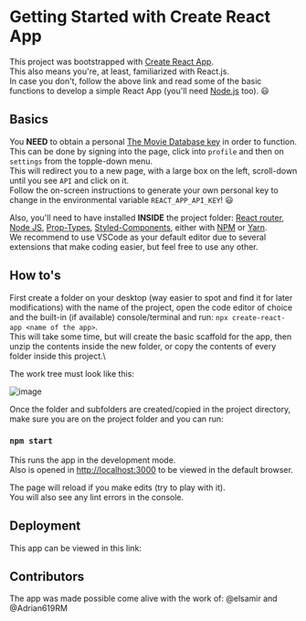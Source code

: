 # Getting Started with Create React App

This project was bootstrapped with [Create React App](https://github.com/facebook/create-react-app).\
This also means you're, at least, familiarized with React.js.\
In case you don't, follow the above link and read some of the basic functions to develop a simple React App (you'll need [Node.js](https://nodejs.org/en/) too). :smiley:

## Basics

You **NEED** to obtain a personal [The Movie Database key](https://www.themoviedb.org/) in order to function.\
This can be done by signing into the page, click into `profile` and then on `settings` from the topple-down menu.\
This will redirect you to a new page, with a large box on the left, scroll-down until you see `API` and click on it.\
Follow the on-screen instructions to generate your own personal key to change in the environmental variable `REACT_APP_API_KEY`! :smiley:

Also, you'll need to have installed **INSIDE** the project folder: [React router](https://reactrouter.com/), [Node JS](https://nodejs.org/en/), [Prop-Types](https://www.npmjs.com/package/prop-types), [Styled-Components](https://styled-components.com/), either with [NPM](https://www.npmjs.com/) or [Yarn](https://yarnpkg.com/).\
We recommend to use VSCode as your default editor due to several extensions that make coding easier, but feel free to use any other.

## How to's

First create a folder on your desktop (way easier to spot and find it for later modifications) with the name of the project, open the code editor of choice and the built-in (if available) console/terminal and run: `npx create-react-app <name of the app>`.\
This will take some time, but will create the basic scaffold for the app, then unzip the contents inside the new folder, or copy the contents of every folder inside this project.\

The work tree must look like this:

![image](https://user-images.githubusercontent.com/37989755/144789264-36974eed-6a40-42d7-a29b-b83dda6c9b1c.png)

Once the folder and subfolders are created/copied in the project directory, make sure you are on the project folder and you can run:

### `npm start`

This runs the app in the development mode.\
Also is opened in [http://localhost:3000](http://localhost:3000) to be viewed in the default browser.

The page will reload if you make edits (try to play with it).\
You will also see any lint errors in the console.

## Deployment

This app can be viewed in this link: 

## Contributors

The app was made possible come alive with the work of:
@elsamir and @Adrian619RM
